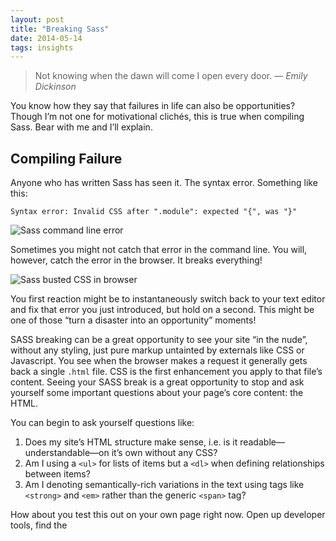 ```yaml
---
layout: post
title: "Breaking Sass"
date: 2014-05-14
tags: insights
---
```


> Not knowing when the dawn will come I open every door. — *Emily Dickinson*

You know how they say that failures in life can also be opportunities? Though I’m not one for motivational clichés, this is true when compiling Sass. Bear with me and I’ll explain.

## Compiling Failure

Anyone who has written Sass has seen it. The syntax error. Something like this:

`Syntax error: Invalid CSS after ".module": expected "{", was "}"`

![Sass command line error](http://jim-nielsen.com/blog/assets/img/2014/sass-command-line-error.png)

Sometimes you might not catch that error in the command line. You will, however, catch the error in the browser. It breaks everything!

![Sass busted CSS in browser](http://jim-nielsen.com/blog/assets/img/2014/sass-busted-css.png)

You first reaction might be to instantaneously switch back to your text editor and fix that error you just introduced, but hold on a second. This might be one of those “turn a disaster into an opportunity” moments!

SASS breaking can be a great opportunity to see your site “in the nude”, without any styling, just pure markup untainted by externals like CSS or Javascript. You see when the browser makes a request it generally gets back a single `.html` file. CSS is the first enhancement you apply to that file’s content. Seeing your SASS break is a great opportunity to stop and ask yourself some important questions about your page’s core content: the HTML. 

You can begin to ask yourself questions like: 

1. Does my site’s HTML structure make sense, i.e. is it readable—understandable—on it’s own without any CSS? 
2. Am I using a `<ul>` for lists of items but a `<dl>` when defining relationships between items? 
3. Am I denoting semantically-rich variations in the text using tags like `<strong>` and `<em>` rather than the generic `<span>` tag?

How about you test this out on your own page right now. Open up developer tools, find the
